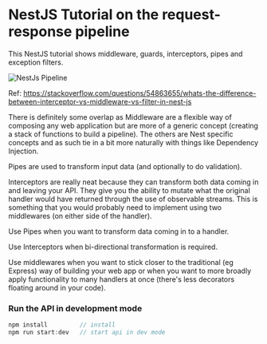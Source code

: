 # NestJS Tutorial on the request-response pipeline 

This NestJS tutorial shows middleware, guards, interceptors, pipes and exception filters.

![NestJs Pipeline](https://i.stack.imgur.com/2lFhd.jpg)

Ref: https://stackoverflow.com/questions/54863655/whats-the-difference-between-interceptor-vs-middleware-vs-filter-in-nest-js

There is definitely some overlap as Middleware are a flexible way of composing any web application but are more of a generic concept (creating a stack of functions to build a pipeline). The others are Nest specific concepts and as such tie in a bit more naturally with things like Dependency Injection.

Pipes are used to transform input data (and optionally to do validation).

Interceptors are really neat because they can transform both data coming in and leaving your API. They give you the ability to mutate what the original handler would have returned through the use of observable streams. This is something that you would probably need to implement using two middlewares (on either side of the handler).

Use Pipes when you want to transform data coming in to a handler.

Use Interceptors when bi-directional transformation is required.

Use middlewares when you want to stick closer to the traditional (eg Express) way of building your web app or when you want to more broadly apply functionality to many handlers at once (there's less decorators floating around in your code).


### Run the API in development mode
```javascript
npm install         // install
npm run start:dev   // start api in dev mode
```